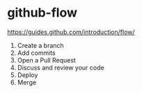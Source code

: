 # github-flow


https://guides.github.com/introduction/flow/

1. Create a branch
2. Add commits
3. Open a Pull Request
4. Discuss and review your code
5. Deploy
6. Merge
